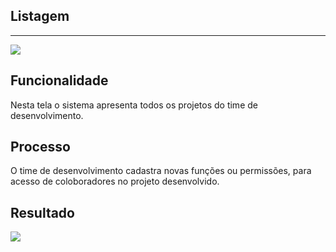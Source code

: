 ## Listagem

---

![](http://developers.connectparts.com.br/imagens/tiAdminProjetosListagem.png)

## Funcionalidade

Nesta tela o sistema apresenta todos os projetos do time de desenvolvimento.

## Processo

O time de desenvolvimento cadastra novas funções ou permissões, para acesso de coloboradores no projeto desenvolvido. 

## Resultado

![](http://developers.connectparts.com.br/imagens/tiAdminProjetosListagemResultado.png)

